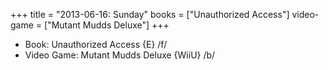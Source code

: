 +++
title = "2013-06-16: Sunday"
books = ["Unauthorized Access"]
video-game = ["Mutant Mudds Deluxe"]
+++


* Book: Unauthorized Access {E} /f/
* Video Game: Mutant Mudds Deluxe {WiiU} /b/